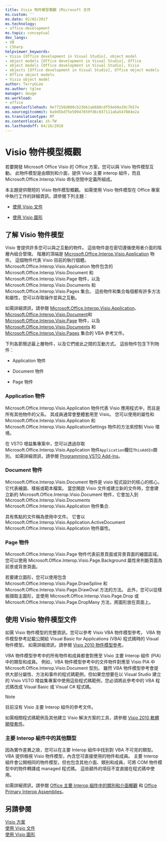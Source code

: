 ```yaml
---
title: Visio 物件模型概觀 |Microsoft 文件
ms.custom: ''
ms.date: 02/02/2017
ms.technology:
- office-development
ms.topic: conceptual
dev_langs:
- VB
- CSharp
helpviewer_keywords:
- Visio [Office development in Visual Studio], object model
- object models [Office development in Visual Studio], Office
- object models [Office development in Visual Studio], Visio
- objects [Office development in Visual Studio], Office object models
- Office object models
- Visio object model
author: TerryGLee
ms.author: tglee
manager: douge
ms.workload:
- office
ms.openlocfilehash: 0e77256d800cb23b61a6680cdf59e60a39c7b57e
ms.sourcegitcommit: 6a9d5bd75e50947659fd6c837111a6a547884e2a
ms.translationtype: MT
ms.contentlocale: zh-TW
ms.lasthandoff: 04/16/2018
---
```

# <a name="visio-object-model-overview"></a>Visio 物件模型概觀
  若要開發 Microsoft Office Visio 的 Office 方案，您可以與 Visio 物件模型互動。 此物件模型是由類別和介面，提供 Visio 主要 interop 組件，而且 Microsoft.Office.Interop.Visio 命名空間中定義所組成。  
  
 本主題提供簡短的 Visio 物件模型概觀。 如需使用 Visio 物件模型在 Office 專案中執行工作的詳細資訊，請參閱下列主題：  
  
-   [使用 Visio 文件](../vsto/working-with-visio-documents.md)  
  
-   [使用 Visio 圖形](../vsto/working-with-visio-shapes.md)  
  
## <a name="understanding-the-visio-object-model"></a>了解 Visio 物件模型  
 Visio 會提供許多您可以與之互動的物件。 這些物件是在密切遵循使用者介面的階層內組合管理。 階層的頂端是 [Microsoft.Office.Interop.Visio.Application](https://msdn.microsoft.com/library/office/ff766485.aspx) 物件。 這個物件代表 Visio 目前的執行個體。 Microsoft.Office.Interop.Visio.Application 物件包含的 Microsoft.Office.Interop.Visio.Document 和 Microsoft.Office.Interop.Visio.Page 物件，以及 Microsoft.Office.Interop.Visio.Documents 和Microsoft.Office.Interop.Visio.Pages 集合。 這些物件和集合每個都有許多方法和屬性，您可以存取操作並與之互動。  
  
 如需詳細資訊，請參閱 [Microsoft.Office.Interop.Visio.Application](https://msdn.microsoft.com/library/office/ff766485.aspx)、 [Microsoft.Office.Interop.Visio.Document](https://msdn.microsoft.com/library/office/ff765575.aspx)和 [Microsoft.Office.Interop.Visio.Page](https://msdn.microsoft.com/library/office/ff767035.aspx) 物件，以及 [Microsoft.Office.Interop.Visio.Documents](https://msdn.microsoft.com/library/office/ff768812.aspx) 和 [Microsoft.Office.Interop.Visio.Pages](https://msdn.microsoft.com/library/office/ff766165.aspx) 集合的 VBA 參考文件。  
  
 下列各節簡述最上層物件，以及它們彼此之間的互動方式。 這些物件包含下列物件：  
  
-   Application 物件  
  
-   Document 物件  
  
-   Page 物件  
  
### <a name="application-object"></a>Application 物件  
 Microsoft.Office.Interop.Visio.Application 物件代表 Visio 應用程式中，而且是所有其他物件的父系。 其成員通常會整體套用至 Visio。 您可以使用的屬性和 Microsoft.Office.Interop.Visio.Application 和 Microsoft.Office.Interop.Visio.ApplicationSettings 物件的方法來控制 Visio 環境。  
  
 在 VSTO 增益集專案中，您可以透過存取 Microsoft.Office.Interop.Visio.Application 物件`Application`欄位`ThisAddIn`類別。 如需詳細資訊，請參閱 [Programming VSTO Add-Ins](../vsto/programming-vsto-add-ins.md)。  
  
### <a name="document-object"></a>Document 物件  
 Microsoft.Office.Interop.Visio.Document 物件是 visio 程式設計的核心的核心。 它代表繪圖、樣板或範本檔案。 當您開啟 Visio 文件或建立新的文件時，您會建立新的 Microsoft.Office.Interop.Visio.Document 物件，它會加入到 Microsoft.Office.Interop.Visio.Documents Microsoft.Office.Interop.Visio.Application 物件集合.  
  
 具有焦點的文件稱為使用中文件。 它會以 Microsoft.Office.Interop.Visio.Application.ActiveDocument Microsoft.Office.Interop.Visio.Application 物件屬性。  
  
### <a name="page-object"></a>Page 物件  
 Microsoft.Office.Interop.Visio.Page 物件代表前景頁面或背景頁面的繪圖區域。 您可以使用 Microsoft.Office.Interop.Visio.Page.Background 屬性來判斷頁面為前景或背景頁面。  
  
 若要建立圖形，您可以使用包含 Microsoft.Office.Interop.Visio.Page.DrawSpline 和 Microsoft.Office.Interop.Visio.Page.DrawOval 方法的方法。 此外，您可以從樣板擷取主圖形，並使用 Microsoft.Office.Interop.Visio.Page.Drop 或 Microsoft.Office.Interop.Visio.Page.DropMany 方法，將圖形放在頁面上。  
  
## <a name="using-the-visio-object-model-documentation"></a>使用 Visio 物件模型文件  
 如需 Visio 物件模型的完整資訊，您可以參考 Visio VBA 物件模型參考。 VBA 物件模型參考記載公開給 Visual Basic for Applications (VBA) 程式碼時的 Visual 物件模型。 如需詳細資訊，請參閱 [Visio 2010 物件模型參考](http://go.microsoft.com/fwlink/?LinkId=199775)。  
  
 VBA 物件模型參考中的所有物件和成員都會對應至 Visio 主要 Interop 組件 (PIA) 中的類型和成員。 例如，VBA 物件模型參考中的文件物件對應至 Visio PIA 中 Microsoft.Office.Interop.Visio.Document 型別。 雖然 VBA 物件模型參考會提供大部分屬性、方法和事件的程式碼範例，但如果您想要在以 Visual Studio 建立的 Visio VSTO 增益集專案中使用這些程式碼範例，您必須將此參考中的 VBA 程式碼改成 Visual Basic 或 Visual C# 程式碼。  
  
> [!NOTE]  
>  目前沒有 Visio 主要 Interop 組件的參考文件。  
  
 如需相關程式碼範例及其他建立 Visio 解決方案的工具，請參閱 [Visio 2010 軟體開發套件](http://go.microsoft.com/fwlink/?LinkId=196501)。  
  
### <a name="additional-types-in-primary-interop-assemblies"></a>主要 Interop 組件中的其他類型  
 因為實作差異之故，您可以在主要 Interop 組件中找到對 VBA 不可見的類型。 VBA 提供檢視 Visio 物件模型，內含您可直接使用的物件和成員。 主要 Interop 組件會公開相同的物件模型，但也包含其他介面、類別和成員，可將 COM 物件模型中的物件轉譯成 managed 程式碼。 這些額外的項目不宜直接在程式碼中使用。  
  
 如需詳細資訊，請參閱 [Office 主要 Interop 組件中的類別和介面概觀](http://go.microsoft.com/fwlink/?LinkId=189592) 和 [Office Primary Interop Assemblies](../vsto/office-primary-interop-assemblies.md)。  
  
## <a name="see-also"></a>另請參閱  
 [Visio 方案](../vsto/visio-solutions.md)   
 [使用 Visio 文件](../vsto/working-with-visio-documents.md)   
 [使用 Visio 圖形](../vsto/working-with-visio-shapes.md)  
  
  